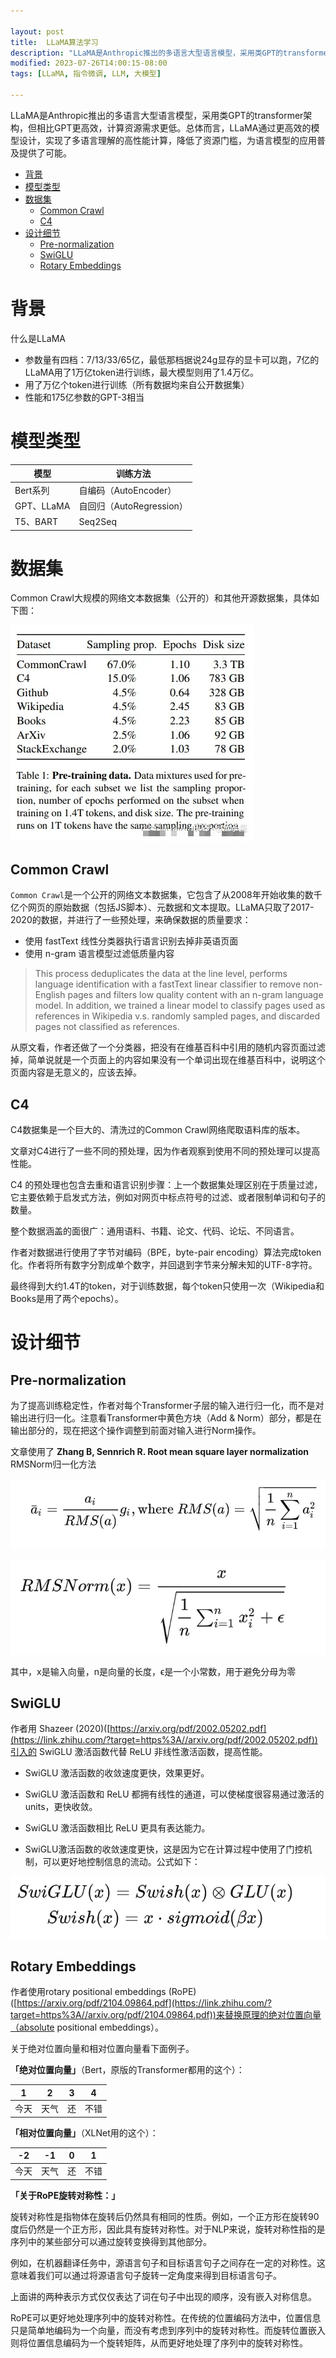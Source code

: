 ```yaml
---

layout: post
title:  LLaMA算法学习
description: "LLaMA是Anthropic推出的多语言大型语言模型，采用类GPT的transformer架构，但相比GPT更高效，计算资源需求更低。总体而言，LLaMA通过更高效的模型设计，实现了多语言理解的高性能计算，降低了资源门槛，为语言模型的应用普及提供了可能。"
modified: 2023-07-26T14:00:15-08:00
tags: [LLaMA, 指令微调, LLM, 大模型] 

---
```


LLaMA是Anthropic推出的多语言大型语言模型，采用类GPT的transformer架构，但相比GPT更高效，计算资源需求更低。总体而言，LLaMA通过更高效的模型设计，实现了多语言理解的高性能计算，降低了资源门槛，为语言模型的应用普及提供了可能。



<!-- more -->

* [背景](#背景)
* [模型类型](#模型类型)
* [数据集](#数据集)
   * [Common Crawl](#common-crawl)
   * [C4](#c4)
* [设计细节](#设计细节)
   * [Pre-normalization](#pre-normalization)
   * [SwiGLU](#swiglu)
   * [Rotary Embeddings](#rotary-embeddings)



# 背景

什么是LLaMA

- 参数量有四档：7/13/33/65亿，最低那档据说24g显存的显卡可以跑，7亿的LLaMA用了1万亿token进行训练，最大模型则用了1.4万亿。
- 用了万亿个token进行训练（所有数据均来自公开数据集）
- 性能和175亿参数的GPT-3相当



# 模型类型

| 模型       | 训练方法                 |
| ---------- | ------------------------ |
| Bert系列   | 自编码（AutoEncoder）    |
| GPT、LLaMA | 自回归（AutoRegression） |
| T5、BART   | Seq2Seq                  |

# 数据集

Common Crawl大规模的网络文本数据集（公开的）和其他开源数据集，具体如下图：

![img](./images/00/00_llama.png)



## Common Crawl

`Common Crawl`是一个公开的网络文本数据集，它包含了从2008年开始收集的数千亿个网页的原始数据（包括JS脚本）、元数据和文本提取。LLaMA只取了2017-2020的数据，并进行了一些预处理，来确保数据的质量要求：

- 使用 fastText 线性分类器执行语言识别去掉非英语页面
- 使用 n-gram 语言模型过滤低质量内容

> This process deduplicates the data at the line level, performs language identification with a fastText linear classifier to remove non-English pages and filters low quality content with an n-gram language model. In addition, we trained a linear model to classify pages used as references in Wikipedia v.s. randomly sampled pages, and discarded pages not classified as references.

从原文看，作者还做了一个分类器，把没有在维基百科中引用的随机内容页面过滤掉，简单说就是一个页面上的内容如果没有一个单词出现在维基百科中，说明这个页面内容是无意义的，应该去掉。

## C4

C4数据集是一个巨大的、清洗过的Common Crawl网络爬取语料库的版本。

文章对C4进行了一些不同的预处理，因为作者观察到使用不同的预处理可以提高性能。

C4 的预处理也包含去重和语言识别步骤：上一个数据集处理区别在于质量过滤，它主要依赖于启发式方法，例如对网页中标点符号的过滤、或者限制单词和句子的数量。

整个数据涵盖的面很广：通用语料、书籍、论文、代码、论坛、不同语言。

作者对数据进行使用了字节对编码（BPE，byte-pair encoding）算法完成token化。作者将所有数字分割成单个数字，并回退到字节来分解未知的UTF-8字符。

最终得到大约1.4T的token，对于训练数据，每个token只使用一次（Wikipedia和Books是用了两个epochs）。



# 设计细节

## Pre-normalization

为了提高训练稳定性，作者对每个Transformer子层的输入进行归一化，而不是对输出进行归一化。注意看Transformer中黄色方块（Add & Norm）部分，都是在输出部分的，现在把这个操作调整到前面对输入进行Norm操作。

文章使用了  **Zhang B, Sennrich R. Root mean square layer normalization**  RMSNorm归一化方法



![img](./images/00/01_llama.png)

![img](./images/00/002_llama.png)



其中，x是输入向量，n是向量的长度，ϵ是一个小常数，用于避免分母为零





## SwiGLU

作者用 Shazeer (2020)([https://arxiv.org/pdf/2002.05202.pdf](https://link.zhihu.com/?target=https%3A//arxiv.org/pdf/2002.05202.pdf))引入的 SwiGLU 激活函数代替 ReLU 非线性激活函数，提高性能。

- SwiGLU 激活函数的收敛速度更快，效果更好。

- SwiGLU 激活函数和 ReLU 都拥有线性的通道，可以使梯度很容易通过激活的units，更快收敛。
- SwiGLU 激活函数相比 ReLU 更具有表达能力。
- SwiGLU激活函数的收敛速度更快，这是因为它在计算过程中使用了门控机制，可以更好地控制信息的流动。公式如下：

![img](./images/00/003_llama.png)



## Rotary Embeddings

作者使用rotary positional embeddings (RoPE)([https://arxiv.org/pdf/2104.09864.pdf](https://link.zhihu.com/?target=https%3A//arxiv.org/pdf/2104.09864.pdf))来替换原理的绝对位置向量（absolute positional embeddings）。

关于绝对位置向量和相对位置向量看下面例子。

**「绝对位置向量」**（Bert，原版的Transformer都用的这个）：

| 1    | 2    | 3    | 4    |
| ---- | ---- | ---- | ---- |
| 今天 | 天气 | 还   | 不错 |

**「相对位置向量」**（XLNet用的这个）：

| -2   | -1   | 0    | 1    |
| ---- | ---- | ---- | ---- |
| 今天 | 天气 | 还   | 不错 |

**「关于RoPE旋转对称性：」**

旋转对称性是指物体在旋转后仍然具有相同的性质。例如，一个正方形在旋转90度后仍然是一个正方形，因此具有旋转对称性。对于NLP来说，旋转对称性指的是序列中的某些部分可以通过旋转变换得到其他部分。

例如，在机器翻译任务中，源语言句子和目标语言句子之间存在一定的对称性。这意味着我们可以通过将源语言句子旋转一定角度来得到目标语言句子。

上面讲的两种表示方式仅仅表达了词在句子中出现的顺序，没有嵌入对称信息。

RoPE可以更好地处理序列中的旋转对称性。在传统的位置编码方法中，位置信息只是简单地编码为一个向量，而没有考虑到序列中的旋转对称性。而旋转位置嵌入则将位置信息编码为一个旋转矩阵，从而更好地处理了序列中的旋转对称性。









